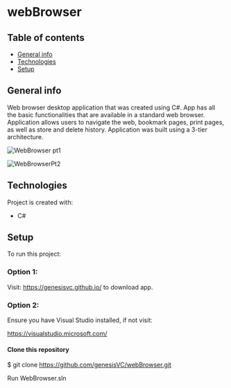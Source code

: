 # webBrowser
## Table of contents
* [General info](#general-info)
* [Technologies](#technologies)
* [Setup](#setup)

## General info
Web browser desktop application that was created using C#. App has all the basic functionalities that are available in a standard web browser. Application allows users to navigate the web, bookmark pages, print pages, as well as store and delete history. Application was built using a 3-tier architecture.

![WebBrowser pt1](https://user-images.githubusercontent.com/68570927/97813785-e7fbd580-1c4e-11eb-9539-e19f9cc7a169.gif)

![WebBrowserPt2](https://user-images.githubusercontent.com/68570927/97813977-01048680-1c4f-11eb-8562-ddb1a770cf70.gif)

## Technologies
Project is created with:
* C#

## Setup
To run this project:
### Option 1:

Visit: https://genesisvc.github.io/ to download app.

### Option 2: 

Ensure you have Visual Studio installed, if not visit:

https://visualstudio.microsoft.com/

#### Clone this repository

$ git clone https://github.com/genesisVC/webBrowser.git

Run WebBrowser.sln

